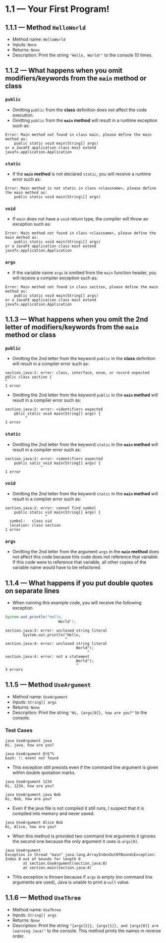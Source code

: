 # 1.1 — Your First Program!

## 1.1.1 — Method `HelloWorld`
- Method name: `HelloWorld`
- Inputs: `None`
- Returns: `None`
- Description: Print the string `"Hello, World!"` to the console 10 times.

## 1.1.2 — What happens when you omit modifiers/keywords from the **`main` method** or class

### `public`
- Omitting `public` from the **class** definition does not affect the code execution.
- Omitting `public` from the **`main` method** will result in a runtime exception such as:
```
Error: Main method not found in class main, please define the main method as:
    public static void main(String[] args)
or a JavaFX application class must extend javafx.application.Application
```

### `static`
- If the **`main` method** is not declared `static`, you will receive a runtime error such as: 
```
Error: Main method is not static in class <classname>, please define the main method as:
    public static void main(String\[] args)
```

### `void`
- If `main` does not have a `void` return type, the compiler will throw an exception such as:
```
Error: Main method not found in class <classname>, please define the main method as:
    public static void main(String\[] args)
or a JavaFX application class must extend javafx.application.Application
````

### `args`
- If the variable name `args` is omitted from the `main` function header, you will receive a compiler exception such as:
```
Error: Main method not found in class section, please define the main method as:
    public static void main(String[] args)
or a JavaFX application class must extend javafx.application.Application
```

## 1.1.3 — What happens when you omit the 2nd letter of modifiers/keywords from the **`main` method** or **class**

### `public`
- Omitting the 2nd letter from the keyword `public` in the **class** definition will result in a compiler error such as:
```
section.java:1: error: class, interface, enum, or record expected
pblic class section {
^
1 error
```
- Omitting the 2nd letter from the keyword `public` in the **`main` method** will result in a compiler error such as:
```
section.java:2: error: <identifier> expected
    pblic static void main(String[] args) {
         ^
1 error
```

### `static`
- Omitting the 2nd letter from the keyword `static` in the **`main` method** will result in a compiler error such as:
```
section.java:2: error: <identifier> expected
    public satic void main(String[] args) {
                ^
1 error
```

### `void`
- Omitting the 2nd letter from the keyword `static` in the **`main` method** will result in a compiler error such as:
```
section.java:2: error: cannot find symbol
    public static vid main(String[] args) {
                  ^
  symbol:   class vid
  location: class section
1 error
```

### `args`
- Omitting the 2nd letter from the argument `args` in the **`main` method** does not affect this code because this code does not reference that variable. If this code were to reference that variable, all other copies of the variable name would have to be refactored.

## 1.1.4 — What happens if you put double quotes on separate lines
- When running this example code, you will receive the following exception
```java
System.out.println("Hello,
                        World");
```
```
section.java:3: error: unclosed string literal
        System.out.println("Hello,
                           ^
section.java:4: error: unclosed string literal
                                World");
                                     ^
section.java:4: error: not a statement
                                World");
                                ^
3 errors
```

## 1.1.5 — Method `UseArgument`
- Method name: `UseArgument`
- Inputs: `String[] args`
- Returns: `None`
- Description: Print the string `"Hi, {args[0]}, how are you?"` to the console.
### Test Cases
```
java UseArgument java
Hi, java, how are you?
```
```
java UseArgument @!&^%
bash: !: event not found
```
- This exception still presists even if the command line argument is given within double quotation marks.
```
java UseArgument 1234
Hi, 1234, how are you?
```
```
java UseArgument.java Bob
Hi, Bob, how are you?
```
- Even if the java file is not compiled it still runs, I suspect that it is compiled into memory and never saved.
```
java UseArgument Alice Bob
Hi, Alice, how are you?
```
- When this method is provided two command line arguments it ignores the second one because the only argument it uses is `args[0]`.
```
java UseArgument
Exception in thread "main" java.lang.ArrayIndexOutOfBoundsException: Index 0 out of bounds for length 0
        at section.UseArgument(section.java:8)
        at section.main(section.java:4)
```
- THis exception is thrown because if `args` is empty (no command line arguments are used), Java is unable to print a `null` value.

## 1.1.6 — Method `UseThree`
- Method name: `UseThree`
- Inputs: `String[] args`
- Returns: `None`
- Description: Print the string `"{args[2]}, {args[1]}, and {args[0]} are learning Java!"` to the console. This method prints the names in reverse order.
